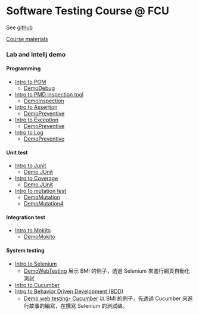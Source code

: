 
Software Testing Course @ FCU
===

See [github](https://github.com/nlhsueh/sw-testing24)

[Course materials](https://hackmd.io/@nlhsueh/HySQsoBR2/https%3A%2F%2Fhackmd.io%2F%40nlhsueh%2FrkyXWjrC3)

### Lab and Intellj demo

#### Programming
* [Intro to POM](lab/u01_debug/intro_pom.md)
  * [DemoDebug](Intellij/DemoDebug/) 
* [Intro to PMD inspection tool](lab/u03_inspection/intro_pmd.md)
  * [DemoInspection](Intellij/DemoInspection/)
* [Intro to Assertion](lab/u02_preventive/lab_assert.md)
  * [DemoPreventive](Intellij/DemoPreventive/)
* [Intro to Exception](lab/u02_preventive/lab_exception.md)
  * [DemoPreventive](Intellij/DemoPreventive/)
* [Intro to Log](lab/u02_preventive/lab_log.md)
  * [DemoPreventive](Intellij/DemoPreventive/)

#### Unit test
* [Intro to Junit](lab/u04_utest/intro_junit.md)
  * [Demo JUnit](Intellij/DemoJunit/)
* [Intro to Coverage](lab/u04_utest/whitebox_test.md)
  * [Demo JUnit](Intellij/DemoJunit/)
* [Intro to mutation test](lab/u04_utest/mutation_test.md)
  * [DemoMutation](Intellij/DemoMutation/)
  * [DemoMutation4](Intellij/Mutation4/)

#### Integration test
* [Intro to Mokito](lab/u05_integration/mokito.md)
  * [DemoMokito](Intellij/DemoMokito/)

#### System testing
* [Intro to Selenium](lab/u09_web_testing/bmi_selenium.md)
  * [DemoWebTesting](Intellij/DemoWebTesting/) 展示 BMI 的例子，透過 Selenium 來進行網頁自動化測試
* [Intro to Cucumber](lab/u09_web_testing/intro_BDD.md)
* [Intro to Behavior Driven Development (BDD)](lab/u09_web_testing/intro_BDD.md)
  * [Demo web testing- Cucumber](Intellij/DemoCucumberBMI) 以 BMI 的例子，先透過 Cucumber 來進行故事的編寫，在撰寫 Selenium 的測試碼。


